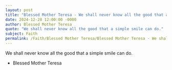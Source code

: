 ```yaml
---
layout: post
title: "Blessed Mother Teresa - We shall never know all the good that a"
date: 2024-12-28 12:00:00 -0000
author: Blessed Mother Teresa
quote: "We shall never know all the good that a simple smile can do."
subject: Faith
permalink: /Faith/Blessed Mother Teresa/Blessed Mother Teresa - We shall never know all the good that a
---
```


We shall never know all the good that a simple smile can do.

- Blessed Mother Teresa
